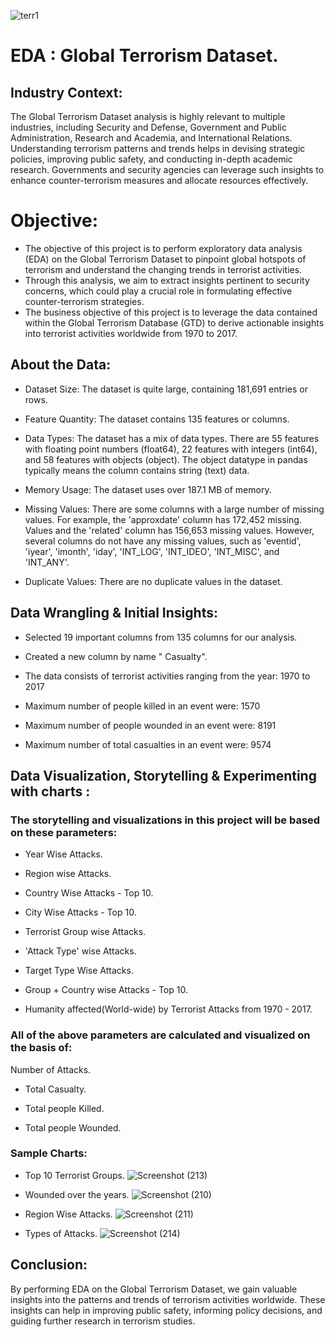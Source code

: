 
![terr1](https://github.com/user-attachments/assets/16f7e1a8-5850-414f-a2ba-1e3984b89a59)

# EDA : Global Terrorism Dataset.

## Industry Context: 
The Global Terrorism Dataset analysis is highly relevant to multiple industries, including Security and Defense, Government and Public Administration, Research and Academia, and International Relations. Understanding terrorism patterns and trends helps in devising strategic policies, improving public safety, and conducting in-depth academic research. Governments and security agencies can leverage such insights to enhance counter-terrorism measures and allocate resources effectively.

# Objective:
- The objective of this project is to perform exploratory data analysis (EDA) on the Global Terrorism Dataset to pinpoint global hotspots of terrorism and understand the changing trends in terrorist activities.
- Through this analysis, we aim to extract insights pertinent to security concerns, which could play a crucial role in formulating effective counter-terrorism strategies.
- The business objective of this project is to leverage the data contained within the Global Terrorism Database (GTD) to derive actionable insights into terrorist activities worldwide from 1970 to 2017.

## About the Data:
- Dataset Size: The dataset is quite large, containing 181,691 entries or rows.

- Feature Quantity: The dataset contains 135 features or columns.

- Data Types: The dataset has a mix of data types. There are 55 features with floating point numbers (float64), 22 features with integers (int64), and 58 features with objects (object). The object datatype in pandas typically means the column contains string (text) data.

- Memory Usage: The dataset uses over 187.1 MB of memory.

- Missing Values: There are some columns with a large number of missing values. For example, the 'approxdate' column has 172,452 missing. Values and the 'related' column has 156,653 missing values. However, several columns do not have any missing values, such as 'eventid', 'iyear', 'imonth', 'iday', 'INT_LOG', 'INT_IDEO', 'INT_MISC', and 'INT_ANY'.

- Duplicate Values: There are no duplicate values in the dataset.

## Data Wrangling & Initial Insights:
- Selected 19 important columns from 135 columns for our analysis.

- Created a new column by name " Casualty".

- The data consists of terrorist activities ranging from the year: 1970 to 2017

- Maximum number of people killed in an event were: 1570

- Maximum number of people wounded in an event were: 8191

- Maximum number of total casualties in an event were: 9574

## Data Visualization, Storytelling & Experimenting with charts :

### The storytelling and visualizations in this project will be based on these parameters:

- Year Wise Attacks.

- Region wise Attacks.

- Country Wise Attacks - Top 10.

- City Wise Attacks - Top 10.

- Terrorist Group wise Attacks.

- 'Attack Type' wise Attacks.

- Target Type Wise Attacks.

- Group + Country wise Attacks - Top 10.

- Humanity affected(World-wide) by Terrorist Attacks from 1970 - 2017.

### All of the above parameters are calculated and visualized on the basis of:
Number of Attacks.

- Total Casualty.

- Total people Killed.

- Total people Wounded.

### Sample Charts:

- Top 10 Terrorist Groups.
![Screenshot (213)](https://github.com/user-attachments/assets/84d9969a-b0e3-4c54-abbe-c2532c0238f5)

- Wounded over the years.
![Screenshot (210)](https://github.com/user-attachments/assets/8f7e4560-ce75-48aa-ba64-aecace7d50e9)

- Region Wise Attacks.
![Screenshot (211)](https://github.com/user-attachments/assets/b18308d8-426c-4a81-aba9-b2a76e1b2926)

- Types of Attacks.
![Screenshot (214)](https://github.com/user-attachments/assets/7fdaec5e-9a5f-41fc-bcf8-fc5b7f8d4b90)

## Conclusion:
By performing EDA on the Global Terrorism Dataset, we gain valuable insights into the patterns and trends of terrorism activities worldwide. These insights can help in improving public safety, informing policy decisions, and guiding further research in terrorism studies.




